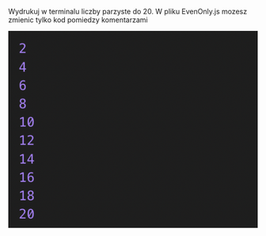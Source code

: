 Wydrukuj w terminalu liczby parzyste do 20. W pliku EvenOnly.js mozesz zmienic tylko kod pomiedzy komentarzami

![OczekiwanyRezultat](./assets/EvenOnly.png)